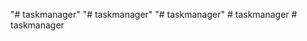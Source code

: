 "# taskmanager" 
"# taskmanager" 
"# taskmanager" 
#   t a s k m a n a g e r  
 #   t a s k m a n a g e r  
 